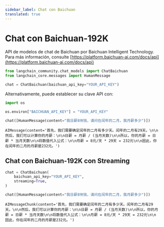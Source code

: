 ```yaml
---
sidebar_label: Chat con Baichuan
translated: true
---
```


# Chat con Baichuan-192K

API de modelos de chat de Baichuan por Baichuan Intelligent Technology. Para más información, consulte [https://platform.baichuan-ai.com/docs/api](https://platform.baichuan-ai.com/docs/api)

```python
from langchain_community.chat_models import ChatBaichuan
from langchain_core.messages import HumanMessage
```

```python
chat = ChatBaichuan(baichuan_api_key="YOUR_API_KEY")
```

Alternativamente, puede establecer su clave API con:

```python
import os

os.environ["BAICHUAN_API_KEY"] = "YOUR_API_KEY"
```

```python
chat([HumanMessage(content="我日薪8块钱，请问在闰年的二月，我月薪多少")])
```

```output
AIMessage(content='首先，我们需要确定闰年的二月有多少天。闰年的二月有29天。\n\n然后，我们可以计算你的月薪：\n\n日薪 = 月薪 / (当月天数)\n\n所以，你的月薪 = 日薪 * 当月天数\n\n将数值代入公式：\n\n月薪 = 8元/天 * 29天 = 232元\n\n因此，你在闰年的二月的月薪是232元。')
```

## Chat con Baichuan-192K con Streaming

```python
chat = ChatBaichuan(
    baichuan_api_key="YOUR_API_KEY",
    streaming=True,
)
```

```python
chat([HumanMessage(content="我日薪8块钱，请问在闰年的二月，我月薪多少")])
```

```output
AIMessageChunk(content='首先，我们需要确定闰年的二月有多少天。闰年的二月有29天。\n\n然后，我们可以计算你的月薪：\n\n日薪 = 月薪 / (当月天数)\n\n所以，你的月薪 = 日薪 * 当月天数\n\n将数值代入公式：\n\n月薪 = 8元/天 * 29天 = 232元\n\n因此，你在闰年的二月的月薪是232元。')
```
